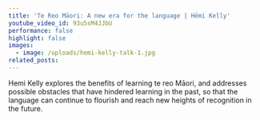 ```yaml
---
title: 'Te Reo Māori: A new era for the language | Hēmi Kelly'
youtube_video_id: 93u5sM4JJbU
performance: false
highlight: false
images:
  - image: /uploads/hemi-kelly-talk-1.jpg
related_posts:
---
```


Hemi Kelly explores the benefits of learning te reo Māori, and addresses possible obstacles that have hindered learning in the past, so that the language can continue to flourish and reach new heights of recognition in the future.